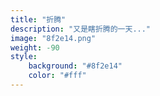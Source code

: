 ```yaml
---
title: "折腾"
description: "又是瞎折腾的一天..."
image: "8f2e14.png"
weight: -90
style:
    background: "#8f2e14"
    color: "#fff"
---
```


